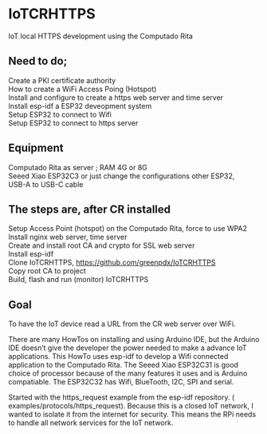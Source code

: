 # IoTCRHTTPS

IoT local HTTPS development using the Computado Rita

## Need to do;

Create a PKI certificate authority<br>
How to create a WiFi Access Poing (Hotspot)<br>
Install and configure to create a https web server and time server<br>
Install esp-idf a ESP32 deveopment system<br>
Setup ESP32 to connect to Wifi<br>
Setup ESP32 to connect to https server<br>

## Equipment

Computado Rita as server ; RAM 4G or 8G<br>
Seeed Xiao ESP32C3 or just change the configurations other ESP32,<br>
USB-A to USB-C cable<br>

## The steps are, after CR installed

Setup Access Point (hotspot) on the Computado Rita, force to use WPA2<br>
Install nginx web server, time server<br>
Create and install root CA and crypto for SSL web server<br>
Install esp-idf<br>
Clone IoTCRHTTPS, https://github.com/greenpdx/IoTCRHTTPS<br>
Copy root CA to project<br>
Build, flash and run (monitor)  IoTCRHTTPS<br>

## Goal

To have the IoT device read a URL from the CR web server over WiFi.

There are many HowTos on installing and using Arduino IDE, but the Arduino IDE doesn’t give the developer the power needed to make a advance IoT applications.  This HowTo uses esp-idf to develop a Wifi connected application to the Computado Rita. The Seeed Xiao ESP32C31 is good choice of processor because of the many features it uses and is Arduino compatiable.  The ESP32C32 has Wifi, BlueTooth, I2C, SPI and serial.

Started with the https_request example from the esp-idf repository.  ( examples/protocols/https_request). Because this is a closed IoT network, I wanted to isolate it from the internet for security. This means the RPi needs to handle all network services for the IoT network.
